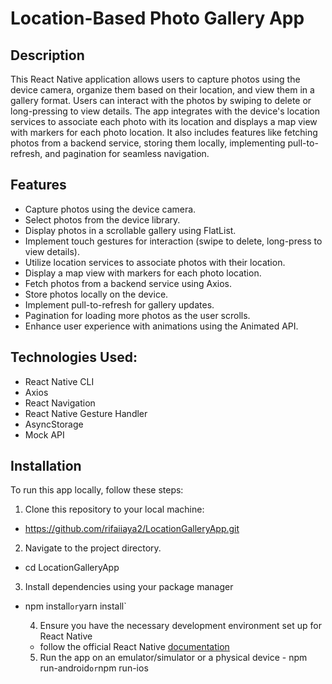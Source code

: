 # Location-Based Photo Gallery App

## Description

This React Native application allows users to capture photos using the device camera, organize them based on their location, and view them in a gallery format. Users can interact with the photos by swiping to delete or long-pressing to view details. The app integrates with the device's location services to associate each photo with its location and displays a map view with markers for each photo location. It also includes features like fetching photos from a backend service, storing them locally, implementing pull-to-refresh, and pagination for seamless navigation.

## Features

- Capture photos using the device camera.
- Select photos from the device library.
- Display photos in a scrollable gallery using FlatList.
- Implement touch gestures for interaction (swipe to delete, long-press to view details).
- Utilize location services to associate photos with their location.
- Display a map view with markers for each photo location.
- Fetch photos from a backend service using Axios.
- Store photos locally on the device.
- Implement pull-to-refresh for gallery updates.
- Pagination for loading more photos as the user scrolls.
- Enhance user experience with animations using the Animated API.

## Technologies Used:

- React Native CLI
- Axios
- React Navigation
- React Native Gesture Handler
- AsyncStorage
- Mock API

## Installation

To run this app locally, follow these steps:

1. Clone this repository to your local machine:

- https://github.com/rifaiiaya2/LocationGalleryApp.git

2. Navigate to the project directory.

- cd LocationGalleryApp

3. Install dependencies using your package manager

- npm install`or`yarn install`

  4. Ensure you have the necessary development environment set up for React Native

  - follow the official React Native [documentation](https://reactnative.dev/docs/environment-setup)

  5. Run the app on an emulator/simulator or a physical device - npm run-android`or`npm run-ios
